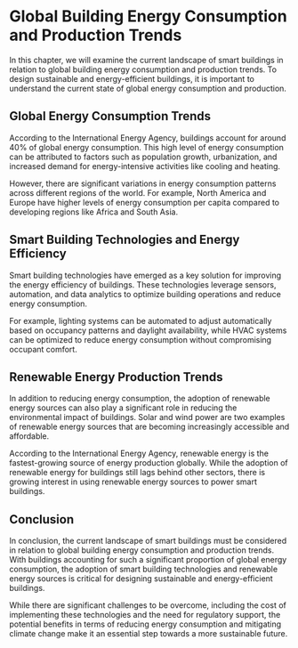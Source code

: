 Global Building Energy Consumption and Production Trends
=============================================================================================

In this chapter, we will examine the current landscape of smart buildings in relation to global building energy consumption and production trends. To design sustainable and energy-efficient buildings, it is important to understand the current state of global energy consumption and production.

Global Energy Consumption Trends
--------------------------------

According to the International Energy Agency, buildings account for around 40% of global energy consumption. This high level of energy consumption can be attributed to factors such as population growth, urbanization, and increased demand for energy-intensive activities like cooling and heating.

However, there are significant variations in energy consumption patterns across different regions of the world. For example, North America and Europe have higher levels of energy consumption per capita compared to developing regions like Africa and South Asia.

Smart Building Technologies and Energy Efficiency
-------------------------------------------------

Smart building technologies have emerged as a key solution for improving the energy efficiency of buildings. These technologies leverage sensors, automation, and data analytics to optimize building operations and reduce energy consumption.

For example, lighting systems can be automated to adjust automatically based on occupancy patterns and daylight availability, while HVAC systems can be optimized to reduce energy consumption without compromising occupant comfort.

Renewable Energy Production Trends
----------------------------------

In addition to reducing energy consumption, the adoption of renewable energy sources can also play a significant role in reducing the environmental impact of buildings. Solar and wind power are two examples of renewable energy sources that are becoming increasingly accessible and affordable.

According to the International Energy Agency, renewable energy is the fastest-growing source of energy production globally. While the adoption of renewable energy for buildings still lags behind other sectors, there is growing interest in using renewable energy sources to power smart buildings.

Conclusion
----------

In conclusion, the current landscape of smart buildings must be considered in relation to global building energy consumption and production trends. With buildings accounting for such a significant proportion of global energy consumption, the adoption of smart building technologies and renewable energy sources is critical for designing sustainable and energy-efficient buildings.

While there are significant challenges to be overcome, including the cost of implementing these technologies and the need for regulatory support, the potential benefits in terms of reducing energy consumption and mitigating climate change make it an essential step towards a more sustainable future.
